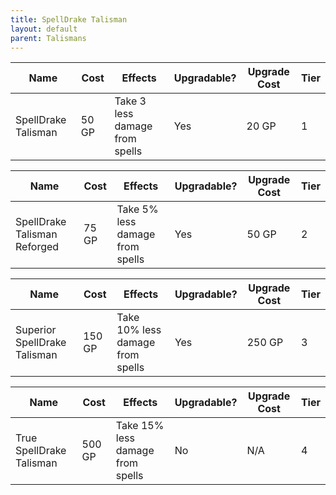 ```yaml
---
title: SpellDrake Talisman
layout: default
parent: Talismans
---
```



| Name                | Cost  | Effects                        | Upgradable? | Upgrade Cost | Tier |
| ------------------- | ----- | ------------------------------ | ----------- | ------------ | ---- |
| SpellDrake Talisman | 50 GP | Take 3 less damage from spells | Yes         | 20 GP        | 1    |

| Name                         | Cost  | Effects                         | Upgradable? | Upgrade Cost | Tier |
| ---------------------------- | ----- | ------------------------------- | ----------- | ------------ | ---- |
| SpellDrake Talisman Reforged | 75 GP | Take 5% less damage from spells | Yes         | 50 GP        | 2    |

| Name                         | Cost   | Effects                          | Upgradable? | Upgrade Cost | Tier |
| ---------------------------- | ------ | -------------------------------- | ----------- | ------------ | ---- |
| Superior SpellDrake Talisman | 150 GP | Take 10% less damage from spells | Yes         | 250 GP       | 3    |

| Name                     | Cost   | Effects                          | Upgradable? | Upgrade Cost | Tier |
| ------------------------ | ------ | -------------------------------- | ----------- | ------------ | ---- |
| True SpellDrake Talisman | 500 GP | Take 15% less damage from spells | No          | N/A          | 4    |
